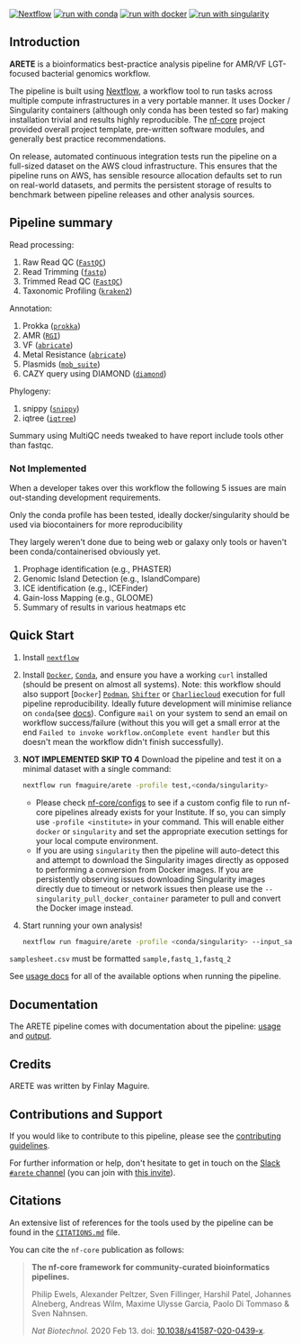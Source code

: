 <!--[![GitHub Actions CI Status](https://github.com/fmaguire/arete/workflows/nf-core%20CI/badge.svg)](https://github.com/fmaguire/arete/actions?query=workflow%3A%22nf-core+CI%22)-->
<!--[![GitHub Actions Linting Status](https://github.com/fmaguire/arete/workflows/nf-core%20linting/badge.svg)](https://github.com/fmaguire/arete/actions?query=workflow%3A%22nf-core+linting%22)-->
<!--[![Cite with Zenodo](http://img.shields.io/badge/DOI-10.5281/zenodo.XXXXXXX-1073c8?labelColor=000000)](https://doi.org/10.5281/zenodo.XXXXXXX)-->

[![Nextflow](https://img.shields.io/badge/nextflow%20DSL2-%E2%89%A521.03.0--edge-23aa62.svg?labelColor=000000)](https://www.nextflow.io/)
[![run with conda](http://img.shields.io/badge/run%20with-conda-3EB049?labelColor=000000&logo=anaconda)](https://docs.conda.io/en/latest/)
[![run with docker](https://img.shields.io/badge/run%20with-docker-0db7ed?labelColor=000000&logo=docker)](https://www.docker.com/)
[![run with singularity](https://img.shields.io/badge/run%20with-singularity-1d355c.svg?labelColor=000000)](https://sylabs.io/docs/)

## Introduction

<!-- TODO nf-core: Write a 1-2 sentence summary of what data the pipeline is for and what it does -->
**ARETE** is a bioinformatics best-practice analysis pipeline for AMR/VF LGT-focused bacterial genomics workflow.

The pipeline is built using [Nextflow](https://www.nextflow.io), a workflow tool to run tasks across multiple compute infrastructures in a very portable manner. It uses Docker / Singularity containers (although only conda has been tested so far) making installation trivial and results highly reproducible.
The [nf-core](https://nf-cor.re) project provided overall project template, pre-written software modules, and generally best practice recommendations.

<!-- TODO nf-core: Add full-sized test dataset and amend the paragraph below if applicable -->
On release, automated continuous integration tests run the pipeline on a full-sized dataset on the AWS cloud infrastructure. This ensures that the pipeline runs on AWS, has sensible resource allocation defaults set to run on real-world datasets, and permits the persistent storage of results to benchmark between pipeline releases and other analysis sources. 

## Pipeline summary

<!-- TODO nf-core: Fill in short bullet-pointed list of the default steps in the pipeline -->

Read processing:
1. Raw Read QC ([`FastQC`](https://www.bioinformatics.babraham.ac.uk/projects/fastqc/))
2. Read Trimming ([`fastp`](https://github.com/OpenGene/fastp))
3. Trimmed Read QC ([`FastQC`](https://www.bioinformatics.babraham.ac.uk/projects/fastqc/))
4. Taxonomic Profiling ([`kraken2`](http://ccb.jhu.edu/software/kraken2/))

Annotation:
1. Prokka ([`prokka`](https://github.com/tseemann/prokka))
2. AMR ([`RGI`](https://github.com/arpcard/rgi))
3. VF ([`abricate`](https://github.com/tseemann/abricate))
4. Metal Resistance ([`abricate`](https://github.com/tseemann/abricate))
5. Plasmids ([`mob_suite`](https://github.com/phac-nml/mob-suite))
6. CAZY query using DIAMOND ([`diamond`](https://github.com/bbuchfink/diamond))

Phylogeny:
1. snippy ([`snippy`](https://github.com/tseemann/snippy))
2. iqtree ([`iqtree`](http://www.iqtree.org/))

Summary using MultiQC needs tweaked to have report include tools other than fastqc.

### Not Implemented 

When a developer takes over this workflow the following 5 issues are main out-standing
development requirements.

Only the conda profile has been tested, ideally docker/singularity should be used via biocontainers for more reproducibility

They largely weren't done due to being web or galaxy only tools or haven't been
conda/containerised obviously yet.

1. Prophage identification (e.g., PHASTER)
2. Genomic Island Detection (e.g., IslandCompare)
3. ICE identification (e.g., ICEFinder)
4. Gain-loss Mapping (e.g., GLOOME)
5. Summary of results in various heatmaps etc

## Quick Start

1. Install [`nextflow`](https://nf-co.re/usage/installation)

2. Install [`Docker`](https://www.docker.com), [`Conda`](https://conda.io/miniconda.html), and ensure you have a working `curl` installed (should be present on almost all systems).
Note: this workflow should also support [`Docker`] [`Podman`](https://podman.io/), [`Shifter`](https://nersc.gitlab.io/development/shifter/how-to-use/) or [`Charliecloud`](https://hpc.github.io/charliecloud/) execution for full pipeline reproducibility. Ideally future development will minimise reliance on `conda`(see [docs](https://nf-co.re/usage/configuration#basic-configuration-profiles)). Configure `mail` on your system to send an email on workflow success/failure (without this you will get a small error at the end `Failed to invoke workflow.onComplete event handler` but this doesn't mean the workflow didn't finish successfully).

3. **NOT IMPLEMENTED SKIP TO 4** Download the pipeline and test it on a minimal dataset with a single command:

    ```bash
    nextflow run fmaguire/arete -profile test,<conda/singularity>
    ```

    * Please check [nf-core/configs](https://github.com/nf-core/configs#documentation) to see if a custom config file to run nf-core pipelines already exists for your Institute. If so, you can simply use `-profile <institute>` in your command. This will enable either `docker` or `singularity` and set the appropriate execution settings for your local compute environment.
    * If you are using `singularity` then the pipeline will auto-detect this and attempt to download the Singularity images directly as opposed to performing a conversion from Docker images. If you are persistently observing issues downloading Singularity images directly due to timeout or network issues then please use the `--singularity_pull_docker_container` parameter to pull and convert the Docker image instead.

3. Start running your own analysis!

    ```bash
    nextflow run fmaguire/arete -profile <conda/singularity> --input_sample_sheet samplesheet.csv --reference_genome efaecium_DO.fasta --outgroup_genome test/E_hirae_ATCC9790_GCF_000271405.2_ASM27140v2_genomic.fna 
    ```
`samplesheet.csv` must be formatted `sample,fastq_1,fastq_2`


See [usage docs](https://github.com/fmaguire/arete/usage) for all of the available options when running the pipeline.

## Documentation

The ARETE pipeline comes with documentation about the pipeline: [usage](https://github.com/fmaguire/arete/usage) and [output](https://github.com/fmaguire/arete/output).

## Credits

ARETE was written by Finlay Maguire.

## Contributions and Support

If you would like to contribute to this pipeline, please see the [contributing guidelines](.github/CONTRIBUTING.md).

For further information or help, don't hesitate to get in touch on the [Slack `#arete` channel](https://nfcore.slack.com/channels/arete) (you can join with [this invite](https://nf-co.re/join/slack)).

## Citations

<!-- TODO nf-core: Add citation for pipeline after first release. Uncomment lines below and update Zenodo doi and badge at the top of this file. -->
<!-- If you use  nf-core/arete for your analysis, please cite it using the following doi: [10.5281/zenodo.XXXXXX](https://doi.org/10.5281/zenodo.XXXXXX) -->

An extensive list of references for the tools used by the pipeline can be found in the [`CITATIONS.md`](CITATIONS.md) file.

You can cite the `nf-core` publication as follows:

> **The nf-core framework for community-curated bioinformatics pipelines.**
>
> Philip Ewels, Alexander Peltzer, Sven Fillinger, Harshil Patel, Johannes Alneberg, Andreas Wilm, Maxime Ulysse Garcia, Paolo Di Tommaso & Sven Nahnsen.
>
> _Nat Biotechnol._ 2020 Feb 13. doi: [10.1038/s41587-020-0439-x](https://dx.doi.org/10.1038/s41587-020-0439-x).
